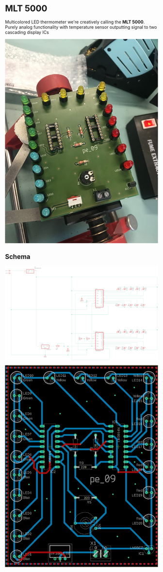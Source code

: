 # MLT 5000

Multicolored LED thermometer we're creatively calling the  **MLT 5000**. Purely analog functionality with temperature sensor outputting signal to two cascading display ICs

![Photo](assets/images/IMG_5350.JPG)

## Schema

![Schematic](assets/images/pe_09_version1_3.png)

![Board](assets/images/pe_09_version1_3board.png)
